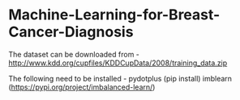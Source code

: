 # Machine-Learning-for-Breast-Cancer-Diagnosis

The dataset can be downloaded from -
http://www.kdd.org/cupfiles/KDDCupData/2008/training_data.zip

The following need to be installed -
pydotplus (pip install)
imblearn (https://pypi.org/project/imbalanced-learn/)

